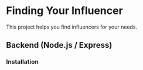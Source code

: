 # Finding Your Influencer

This project helps you find influencers for your needs.

## Backend (Node.js / Express)

### Installation
